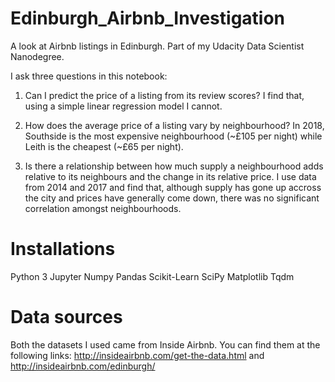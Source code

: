 # Edinburgh_Airbnb_Investigation
A look at Airbnb listings in Edinburgh. Part of my Udacity Data Scientist Nanodegree.

I ask three questions in this notebook:

1) Can I predict the price of a listing from its review scores? I find that, using a simple linear regression model I cannot.

2) How does the average price of a listing vary by neighbourhood? In 2018, Southside is the most expensive neighbourhood (~£105 per night) while Leith is the cheapest (~£65 per night).

3) Is there a relationship between how much supply a neighbourhood adds relative to its neighbours and the change in its relative price. I use data from 2014 and 2017 and find that, although supply has gone up accross the city and prices have generally come down, there was no significant correlation amongst neighbourhoods.

# Installations
Python 3
Jupyter
Numpy
Pandas
Scikit-Learn
SciPy
Matplotlib
Tqdm

# Data sources
Both the datasets I used came from Inside Airbnb. You can find them at the following links:
http://insideairbnb.com/get-the-data.html and http://insideairbnb.com/edinburgh/
